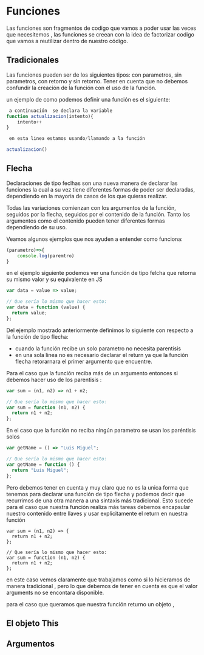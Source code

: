 # Funciones
Las funciones son fragmentos de codigo que vamos a poder usar las veces que necesitemos , las funciones se creean con la idea de factorizar codigo que vamos a reutilizar dentro de nuestro código.

## Tradicionales

Las funciones pueden ser de los siguientes tipos: 
con parametros, sin parametros, con retorno y sin retorno. Tener en cuenta que no debemos confundir la creación de la función con el uso de la función.

un ejemplo de como podemos definir una función es el siguiente:

`````````javascript
 a continuación  se declara la variable
function actualizacion(intento){
	intento++
}

 en esta linea estamos usando/llamando a la función

actualizacion()
`````````





## Flecha

Declaraciones de tipo feclhas son una nueva manera de declarar las funciones la cual a su vez tiene diferentes formas de poder ser declaradas, dependiendo en la mayoria de casos de los que quieras realizar.

Todas las variaciones comienzan con los argumentos de la función, seguidos por la flecha, seguidos por el contenido de la función. Tanto los argumentos como el contenido pueden tener diferentes formas dependiendo de su uso.

Veamos algunos ejemplos que nos ayuden a entender como funciona:


`````javascript
(parametro)=>{
	console.log(paremtro)
}
`````

en el ejemplo siguiente podemos ver una función de tipo felcha que retorna su mismo valor  y su equivalente en JS

``````javascript
var data = value => value;

// Que sería lo mismo que hacer esto:
var data = function (value) {
  return value;
};

``````
Del ejemplo mostrado anteriormente definimos lo siguiente con respecto a la función de tipo flecha:

* cuando la función recibe un solo parametro no necesita parentisis
* en una sola linea no es necesario declarar el return ya que la función flecha retorarnara el primer argumento que encuentre.

Para el caso que la función reciba más de un argumento entonces si debemos hacer uso de los parentisis :

``````javascript
var sum = (n1, n2) => n1 + n2;

// Que sería lo mismo que hacer esto:
var sum = function (n1, n2) {
  return n1 + n2;
};
``````

En el caso que la función no reciba ningún parametro se usan los paréntisis solos

``````javascript
var getName = () => "Luis Miguel";

// Que sería lo mismo que hacer esto:
var getName = function () {
  return "Luis Miguel";
};
``````

Pero debemos tener en cuenta y muy claro que no es la unica forma que tenemos para declarar una función de tipo flecha y podemos decir que recurrimos de una otra manera a una sintaxis más tradicional.
Esto sucede para el caso que nuestra función realiza más tareas debemos encapsular nuestro contenido entre llaves y usar explicitamente el return en nuestra función
``````
var sum = (n1, n2) => {
  return n1 + n2;
};

// Que sería lo mismo que hacer esto:
var sum = function (n1, n2) {
  return n1 + n2;
};
``````
 en este caso vemos claramente que trabajamos como si lo hicieramos de manera tradicional , pero lo que debemos de tener en cuenta es que el valor arguments no se encontara disponible.


 para el caso que queramos que nuestra función returno un objeto , 



## El objeto This
## Argumentos
